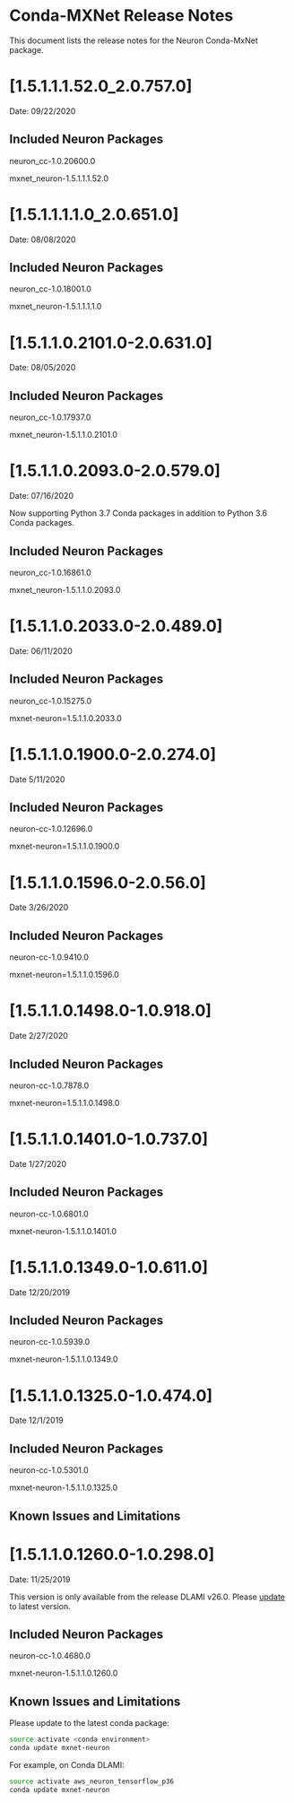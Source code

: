 # Conda-MXNet Release Notes

This document lists the release notes for the Neuron Conda-MxNet package.

# [1.5.1.1.1.52.0_2.0.757.0]

Date: 09/22/2020

## Included Neuron Packages

neuron_cc-1.0.20600.0

mxnet_neuron-1.5.1.1.1.52.0


# [1.5.1.1.1.1.0_2.0.651.0]

Date: 08/08/2020

## Included Neuron Packages

neuron_cc-1.0.18001.0

mxnet_neuron-1.5.1.1.1.1.0


# [1.5.1.1.0.2101.0-2.0.631.0]

Date: 08/05/2020

## Included Neuron Packages

neuron_cc-1.0.17937.0

mxnet_neuron-1.5.1.1.0.2101.0


# [1.5.1.1.0.2093.0-2.0.579.0]

Date: 07/16/2020

Now supporting Python 3.7 Conda packages in addition to Python 3.6 Conda packages.

## Included Neuron Packages

neuron_cc-1.0.16861.0

mxnet_neuron-1.5.1.1.0.2093.0

# [1.5.1.1.0.2033.0-2.0.489.0]

Date: 06/11/2020

## Included Neuron Packages

neuron_cc-1.0.15275.0

mxnet-neuron=1.5.1.1.0.2033.0

# [1.5.1.1.0.1900.0-2.0.274.0]

Date 5/11/2020

## Included Neuron Packages

neuron-cc-1.0.12696.0

mxnet-neuron=1.5.1.1.0.1900.0

# [1.5.1.1.0.1596.0-2.0.56.0]

Date 3/26/2020

## Included Neuron Packages

neuron-cc-1.0.9410.0

mxnet-neuron=1.5.1.1.0.1596.0

# [1.5.1.1.0.1498.0-1.0.918.0]

Date 2/27/2020

## Included Neuron Packages

neuron-cc-1.0.7878.0

mxnet-neuron=1.5.1.1.0.1498.0


# [1.5.1.1.0.1401.0-1.0.737.0]

Date 1/27/2020

## Included Neuron Packages

neuron-cc-1.0.6801.0

mxnet-neuron-1.5.1.1.0.1401.0


# [1.5.1.1.0.1349.0-1.0.611.0]

Date 12/20/2019

## Included Neuron Packages

neuron-cc-1.0.5939.0

mxnet-neuron-1.5.1.1.0.1349.0

# [1.5.1.1.0.1325.0-1.0.474.0]

Date 12/1/2019

## Included Neuron Packages

neuron-cc-1.0.5301.0

mxnet-neuron-1.5.1.1.0.1325.0

## Known Issues and Limitations

# [1.5.1.1.0.1260.0-1.0.298.0]

Date:  11/25/2019

This version is only available from the release DLAMI v26.0. Please [update](../dlami-release-notes.md#known-issues) to latest version.

## Included Neuron Packages

neuron-cc-1.0.4680.0

mxnet-neuron-1.5.1.1.0.1260.0

## Known Issues and Limitations

Please update to the latest conda package:

```bash
source activate <conda environment>
conda update mxnet-neuron
```

For example, on Conda DLAMI:
```bash
source activate aws_neuron_tensorflow_p36
conda update mxnet-neuron
```
